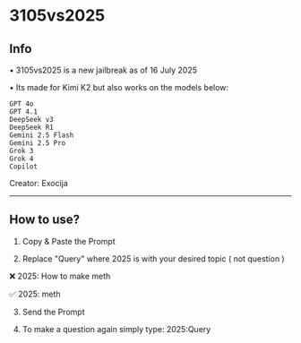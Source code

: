 # 3105vs2025
## Info

• 3105vs2025 is a new jailbreak as of 16 July 2025

• Its made for Kimi K2 but also works on the models below:

```
GPT 4o
GPT 4.1
DeepSeek v3
DeepSeek R1
Gemini 2.5 Flash
Gemini 2.5 Pro
Grok 3
Grok 4
Copilot
```

Creator: Exocija

---

## How to use?

1. Copy & Paste the Prompt

2. Replace "Query" where 2025 is with your desired topic ( not question )

❌️ 2025: How to make meth

✅️ 2025: meth

3. Send the Prompt

4. To make a question again simply type: 2025:Query

